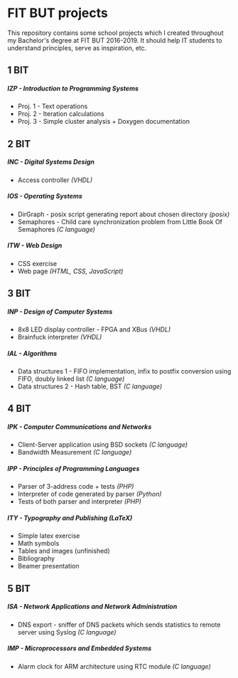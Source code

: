 # FIT BUT projects

This repository contains some school projects which I created throughout my Bachelor's degree at FIT BUT 2016-2019. It should help IT students to understand principles, serve as inspiration, etc.

## 1 BIT

##### IZP - Introduction to Programming Systems
- Proj. 1 - Text operations
- Proj. 2 - Iteration calculations
- Proj. 3 - Simple cluster analysis + Doxygen documentation

## 2 BIT

##### INC - Digital Systems Design
- Access controller *(VHDL)*

##### IOS - Operating Systems
- DirGraph - posix script generating report about chosen directory *(posix)*
- Semaphores - Child care synchronization problem from Little Book Of Semaphores *(C language)*

##### ITW - Web Design
- CSS exercise
- Web page *(HTML, CSS, JavaScript)*

## 3 BIT

##### INP - Design of Computer Systems
- 8x8 LED display controller - FPGA and XBus *(VHDL)*
- Brainfuck interpreter *(VHDL)*

##### IAL - Algorithms
- Data structures 1 - FIFO implementation, infix to postfix conversion using FIFO, doubly linked list *(C language)*
- Data structures 2 - Hash table, BST *(C language)*

## 4 BIT

##### IPK - Computer Communications and Networks
- Client-Server application using BSD sockets *(C language)*
- Bandwidth Measurement *(C language)*

##### IPP - Principles of Programming Languages
- Parser of 3-address code + tests *(PHP)*
- Interpreter of code generated by parser *(Python)*
- Tests of both parser and interpreter *(PHP)*

##### ITY - Typography and Publishing *(LaTeX)*
- Simple latex exercise
- Math symbols
- Tables and images (unfinished)
- Bibliography
- Beamer presentation

## 5 BIT

##### ISA - Network Applications and Network Administration
- DNS export - sniffer of DNS packets which sends statistics to remote server using Syslog *(C language)*

##### IMP - Microprocessors and Embedded Systems
- Alarm clock for ARM architecture using RTC module *(C language)*
